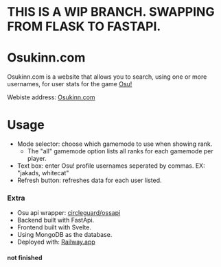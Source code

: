 # THIS IS A WIP BRANCH. SWAPPING FROM FLASK TO FASTAPI.

# Osukinn.com
Osukinn.com is a website that allows you to search, using one or more usernames, for user stats for the game [Osu!](https://osu.ppy.sh/home)

Webiste address: [Osukinn.com](https://www.osukinn.com/)

# Usage
- Mode selector: choose which gamemode to use when showing rank.
  - The "all" gamemode option lists all ranks for each gamemode per player.
- Text box: enter Osu! profile usernames seperated by commas. EX: "jakads, whitecat"
- Refresh button: refreshes data for each user listed.

### Extra
- Osu api wrapper: [circleguard/ossapi](https://github.com/circleguard/ossapi)
- Backend built with FastApi.
- Frontend built with Svelte.
- Using MongoDB as the database.
- Deployed with: [Railway.app](https://railway.app/)


#### not finished
